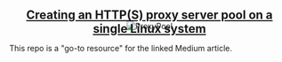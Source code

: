 <p align="center">
    <img src="https://i.imgur.com/UxEGski.png" alt="ProxyPool"></img>
</p>

<h2 align="center" style="border: 0; padding: 0; margin: 0; margin-top: -55px;">
    <a href="https://medium.com/@tomaszkasperczyk/creating-an-http-s-proxy-server-pool-on-a-single-linux-system-b11bb489b8f2" target="_blank">Creating an HTTP(S) proxy server pool on a single Linux system</a>
</h2>

This repo is a "go-to resource" for the linked Medium article.